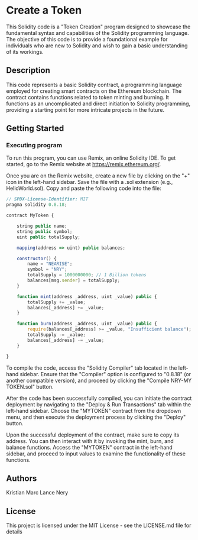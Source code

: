 # Create a Token

This Solidity code is a "Token Creation" program designed to showcase the fundamental syntax and capabilities of the Solidity programming language. The objective of this code is to provide a foundational example for individuals who are new to Solidity and wish to gain a basic understanding of its workings.

## Description

This code represents a basic Solidity contract, a programming language employed for creating smart contracts on the Ethereum blockchain. The contract contains functions related to token minting and burning. It functions as an uncomplicated and direct initiation to Solidity programming, providing a starting point for more intricate projects in the future.

## Getting Started

### Executing program

To run this program, you can use Remix, an online Solidity IDE. To get started, go to the Remix website at https://remix.ethereum.org/.

Once you are on the Remix website, create a new file by clicking on the "+" icon in the left-hand sidebar. Save the file with a .sol extension (e.g., HelloWorld.sol). Copy and paste the following code into the file:

```javascript
// SPDX-License-Identifier: MIT
pragma solidity 0.8.18;

contract MyToken {

    string public name;
    string public symbol;
    uint public totalSupply;

    mapping(address => uint) public balances;

    constructor() {
        name = "NEARISE";
        symbol = "NRY";
        totalSupply = 1000000000; // 1 Billion tokens
        balances[msg.sender] = totalSupply;
    }

    function mint(address _address, uint _value) public {
        totalSupply += _value;
        balances[_address] += _value;
    }

    function burn(address _address, uint _value) public {
        require(balances[_address] >= _value, "Insufficient balance");
        totalSupply -= _value;
        balances[_address] -= _value;
    }

}
```

To compile the code, access the "Solidity Compiler" tab located in the left-hand sidebar. Ensure that the "Compiler" option is configured to "0.8.18" (or another compatible version), and proceed by clicking the "Compile NRY-MY TOKEN.sol" button.

After the code has been successfully compiled, you can initiate the contract deployment by navigating to the "Deploy & Run Transactions" tab within the left-hand sidebar. Choose the "MYTOKEN" contract from the dropdown menu, and then execute the deployment process by clicking the "Deploy" button.

Upon the successful deployment of the contract, make sure to copy its address. You can then interact with it by invoking the mint, burn, and balance functions. Access the "MYTOKEN" contract in the left-hand sidebar, and proceed to input values to examine the functionality of these functions.

## Authors

Kristian Marc Lance Nery  


## License

This project is licensed under the MIT License - see the LICENSE.md file for details
